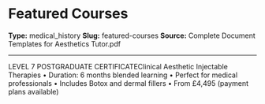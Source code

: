 # Featured Courses

**Type:** medical_history
**Slug:** featured-courses
**Source:** Complete Document Templates for Aesthetics Tutor.pdf

---

LEVEL 7 POSTGRADUATE CERTIFICATEClinical Aesthetic Injectable Therapies
• Duration: 6 months blended learning
• Perfect for medical professionals
• Includes Botox and dermal fillers
• From £4,495 (payment plans available)